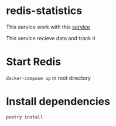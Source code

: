 # redis-statistics

This service work with this [service](https://github.com/NeverEverLive/simple-async-api)

This service recieve data and track it

# Start Redis

```docker-compose up```
in root directory

# Install dependencies

```poetry install```
